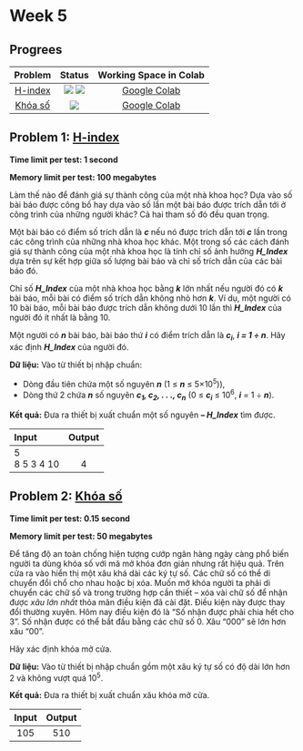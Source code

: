 # Week 5

## Progrees
| Problem | Status | Working Space in Colab |
|:---:|:---:|:--:|
| [H-index](https://khmt.uit.edu.vn/wecode/cs112.2021/assignment/3/4) | ![](https://img.shields.io/badge/progress-100%25-brightgreen) ![](https://img.shields.io/badge/-PASS%20%E2%9C%93-brightgreen) | [Google Colab](https://colab.research.google.com/drive/1inylaz-lgTNYcC8bXvcPpRhRGyvsFLSr?usp=sharing) |
| [Khóa số](https://khmt.uit.edu.vn/wecode/cs112.2021/assignment/3/9) | ![](https://img.shields.io/badge/progress-0%25-red) | [Google Colab](https://colab.research.google.com/drive/16hj-yhNn54nEBY88dlXqdiiLIHWTTeQP?authuser=1#scrollTo=1pdA05G-9JPZ) |

## Problem 1: [H-index](https://khmt.uit.edu.vn/wecode/cs112.2021/assignment/3/4)
**Time limit per test: 1 second**

**Memory limit per test: 100 megabytes**

Làm thế nào để đánh giá sự thành công của một nhà khoa học?  Dựa vào số bài báo được công bố hay dựa vào số lần một bài báo được trích dẫn tới ở công trình của những người khác? Cả hai tham số đó đều quan trọng.

Một bài báo có điểm số trích dẫn là ***c*** nếu nó được trích dẫn tới ***c*** lần trong các công trình của những nhà khoa học khác. Một trong số các cách đánh giá sự thành công của một nhà khoa học là tính chỉ số ảnh hưởng ***H_Index*** dựa trên sự kết hợp giữa số lượng bài báo và chỉ số trích dẫn của các bài báo đó.

Chỉ số ***H_Index*** của một nhà khoa học bằng ***k*** lớn nhất nếu người đó có ***k*** bài báo, mỗi bài có điểm số trích dẫn không nhỏ hơn ***k***. Ví dụ, một người có 10 bài báo, mỗi bài báo được trích dẫn không dưới 10 lần thì ***H_Index*** của người đó ít nhất là bằng 10.

Một người có ***n*** bài báo, bài báo thứ ***i*** có điểm trích dẫn là ***c<sub>i</sub>***, ***i = 1 ÷ n***. Hãy xác định ***H_Index*** của người đó.

**Dữ liệu:** Vào từ thiết bị nhập chuẩn:

  - Dòng đầu tiên chứa một số nguyên ***n*** (1 ≤ ***n*** ≤ 5×10<sup>5</sup>)),
  - Dòng thứ 2 chứa ***n*** số nguyên ***c<sub>1</sub>, c<sub>2</sub>, . . ., c<sub>n</sub>*** (0 ≤ ***c<sub>i</sub>*** ≤ 10<sup>6</sup>, ***i*** = 1 ÷ ***n***).
  
**Kết quả:** Đưa ra thiết bị xuất chuẩn một số nguyên ***– H_Index*** tìm được.

| Input | Output |
|:---|:---:|
| 5 <br /> 8 5 3 4 10 | <br /> 4 |

## Problem 2: [Khóa số](https://khmt.uit.edu.vn/wecode/cs112.2021/assignment/3/9)
**Time limit per test: 0.15 second**

**Memory limit per test: 50 megabytes**

Để tăng độ an toàn chống hiện tượng cướp ngân hàng ngày càng phổ biến người ta dùng khóa số với mã mở khóa đơn giản nhưng rất hiệu quả. Trên cửa ra vào hiển thị một xâu khá dài các ký tự số. Các chữ số có thể di chuyển đổi chổ cho nhau hoặc bị xóa. Muốn mở khóa người ta phải di chuyển các chữ số và trong trường hợp cần thiết – xóa vài chữ số để nhận được *xâu lớn nhất* thỏa mãn điều kiện đã cài đặt. Điều kiện này được thay đổi thường xuyên. Hôm nay điều kiện đó là “Số nhận được phải chia hết cho 3”. Số nhận được có thể bắt đầu bằng các chữ số 0. Xâu “000” sẽ lớn hơn xâu “00”.

Hãy xác định khóa mở cửa.

**Dữ liệu:** Vào từ thiết bị nhập chuẩn gồm một xâu ký tự số có độ dài lớn hơn 2 và không vượt quá 10<sup>5</sup>.

**Kết quả:** Đưa ra thiết bị xuất chuẩn xâu khóa mở cửa.

| Input | Output |
|:---:|:---:|
| 105 | 510 |
